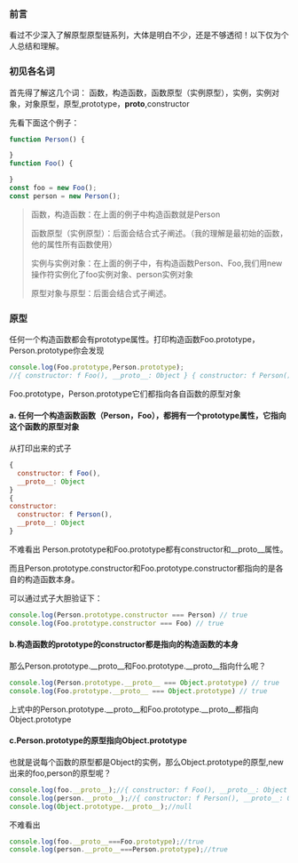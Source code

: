 ### 前言
看过不少深入了解原型原型链系列，大体是明白不少，还是不够透彻！以下仅为个人总结和理解。

### 初见各名词
首先得了解这几个词：
函数，构造函数，函数原型（实例原型），实例，实例对象，对象原型，原型,prototype，__proto__,constructor

先看下面这个例子：

```javascript
function Person() {

}
function Foo() {

}
const foo = new Foo();
const person = new Person();

```


> 函数，构造函数：在上面的例子中构造函数就是Person
>
> 函数原型（实例原型）：后面会结合式子阐述。（我的理解是最初始的函数，他的属性所有函数使用）
>
> 实例与实例对象：在上面的例子中，有构造函数Person、Foo,我们用new操作符实例化了foo实例对象、person实例对象
>
> 原型对象与原型：后面会结合式子阐述。

### 原型

任何一个构造函数都会有prototype属性。打印构造函数Foo.prototype，Person.prototype你会发现
```javascript
console.log(Foo.prototype,Person.prototype);
//{ constructor: f Foo(), __proto__: Object } { constructor: f Person(), __proto__: Object }
```
Foo.prototype，Person.prototype它们都指向各自函数的原型对象

#### a. 任何一个构造函数函数（Person，Foo），都拥有一个prototype属性，它指向这个函数的原型对象

从打印出来的式子
```javascript
{ 
  constructor: f Foo(),
  __proto__: Object 
} 
{ 
constructor: 
  constructor: f Person(),
  __proto__: Object 
}
```
不难看出 Person.prototype和Foo.prototype都有constructor和__proto__属性。

而且Person.prototype.constructor和Foo.prototype.constructor都指向的是各自的构造函数本身。

可以通过式子大胆验证下：

```javascript
console.log(Person.prototype.constructor === Person) // true
console.log(Foo.prototype.constructor === Foo) // true
```

#### b.构造函数的prototype的constructor都是指向的构造函数的本身

那么Person.prototype.__proto__和Foo.prototype.__proto__指向什么呢？

```javascript
console.log(Person.prototype.__proto__ === Object.prototype) // true
console.log(Foo.prototype.__proto__ === Object.prototype) // true
```

上式中的Person.prototype.__proto__和Foo.prototype.__proto__都指向Object.prototype

#### c.Person.prototype的原型指向Object.prototype

也就是说每个函数的原型都是Object的实例，那么Object.prototype的原型,new出来的foo,person的原型呢？

```javascript
console.log(foo.__proto__);//{ constructor: f Foo(), __proto__: Object } 
console.log(person.__proto__);//{ constructor: f Person(), __proto__: Object }
console.log(Object.prototype.__proto__);//null
```

不难看出

```javascript
console.log(foo.__proto__===Foo.prototype);//true
console.log(person.__proto__===Person.prototype);//true
```




